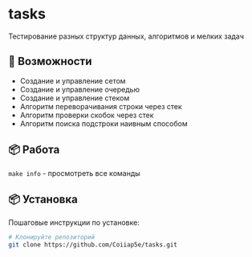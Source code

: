 # tasks
Тестирование разных структур данных, алгоритмов и мелких задач

## 🚀 Возможности

- Создание и управление сетом
- Создание и управление очередью
- Создание и управление стеком
- Алгоритм переворачивания строки через стек
- Алгоритм проверки скобок через стек
- Алгоритм поиска подстроки наивным способом

## 📦 Работа

``make info`` - просмотреть все команды

## 📦 Установка

Пошаговые инструкции по установке:

```bash
# Клонируйте репозиторий
git clone https://github.com/Coiiap5e/tasks.git



